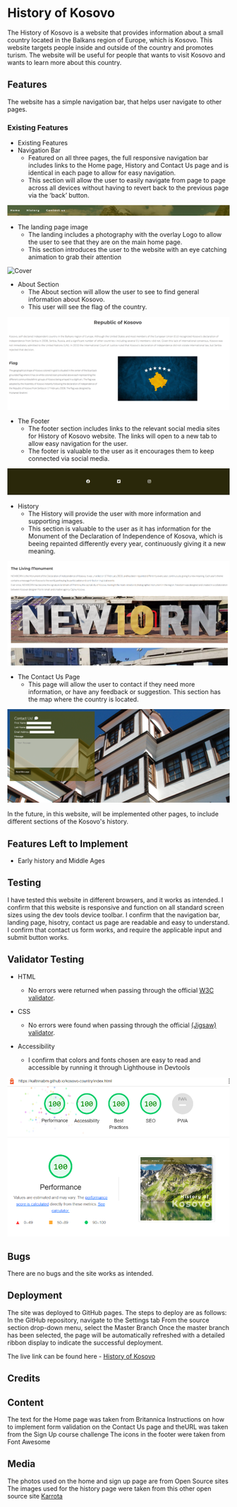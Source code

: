 # History of Kosovo

The History of Kosovo is a website that provides information about a small country located in the Balkans region of Europe, which is Kosovo. This website targets people inside and outside of the country and promotes turism. The website will be useful for people that wants to visit Kosovo and wants to learn more about this country.

## Features

The website has a simple navigation bar, that helps user navigate to other pages.

### Existing Features

- Existing Features
 - Navigation Bar
   - Featured on all three pages, the full responsive navigation bar includes links to the Home page, History  and Contact Us page and is identical in each page to allow for easy navigation.
   - This section will allow the user to easily navigate from page to page across all devices without having to revert back to the previous page via the ‘back’ button.

![Menu](/assets/images/menu.PNG)

 - The landing page image
    - The landing includes a photography with the overlay Logo to allow the user to see that they are on the main home page.
    - This section introduces the user to the website with an eye catching animation to grab their attention

![Cover](/assets/images/cover.PNG)

  - About Section
    - The About section will allow the user to see to find general information about Kosovo.
    - This user will see the flag of the country.


![About](/assets/images/about.PNG)

  - The Footer
    - The footer section includes links to the relevant social media sites for History of Kosovo website. The links will open to a new tab to allow easy navigation for the user.
    - The footer is valuable to the user as it encourages them to keep connected via social media.

![Footer](/assets/images/footer.PNG)

  - History
    - The History will provide the user with more information and supporting images.
    - This section is valuable to the user as it has information for the Monument of the Declaration of Independence of Kosova, which is beeing repainted differently every year, continuously giving it a new meaning.

![History](/assets/images/history.PNG)

  - The Contact Us Page
    - This page will allow the user to contact if they need more information, or have any feedback or suggestion. This section has the map where the country is located.

![Contact Us](/assets/images/contact.PNG)

In the future, in this website, will be implemented other pages, to include different sections of the Kosovo's history.

## Features Left to Implement

 - Early history and Middle Ages

## Testing

I have tested this website in different browsers, and it works as intended.
I confirm that this website is responsive and function on all standard screen sizes using the dev tools device toolbar.
I confirm that the navigation bar, landing page, hisotry, contact us page are readable and easy to understand.
I confirm that contact us form works, and require the applicable input and submit button works.

## Validator Testing

 - HTML
    - No errors were returned when passing through the official [W3C validator](https://validator.w3.org/nu/#textarea).

 - CSS
    - No errors were found when passing through the official [(Jigsaw) validator](http://jigsaw.w3.org/css-validator/validator$link).
 - Accessibility
    - I confirm that colors and fonts chosen are easy to read and accessible by running it through Lighthouse in Devtools

![Lighthouse results](/assets/images/lighthouse.PNG)


## Bugs
There are no bugs and the site works as intended.


## Deployment

The site was deployed to GitHub pages. The steps to deploy are as follows:
In the GitHub repository, navigate to the Settings tab
From the source section drop-down menu, select the Master Branch
Once the master branch has been selected, the page will be automatically refreshed with a detailed ribbon display to indicate the successful deployment.

The live link can be found here - [History of Kosovo](https://kaltrinabm.github.io/kosovo-country/)

## Credits


## Content
The text for the Home page was taken from Britannica
Instructions on how to implement form validation on the Contact Us page and theURL was taken from the Sign Up course challenge
The icons in the footer were taken from Font Awesome

## Media
The photos used on the home and sign up page are from Open Source sites
The images used for the history page were taken from this other open source site [Karrota](https://karrota.wtf/en)
